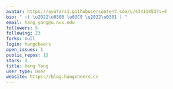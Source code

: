 ```yaml
---
avatar: https://avatars1.githubusercontent.com/u/43411453?v=4
bio: " ~( \u2022\u0300 \u03C9 \u2022\u0301 ) "
email: hang_yang@u.nus.edu
followers: 5
following: 23
forks: null
login: hangcheers
open_issues: 1
public_repos: 13
stars: 4
title: Hang Yang
user_type: User
website: https://blog.hangcheers.cn
---
```

